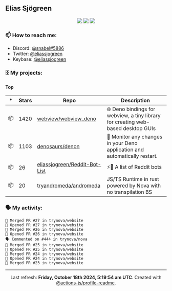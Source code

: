 ## Elias Sjögreen

<p align="center">
  <img src="https://img.shields.io/badge/🎂-dec. 2003-success" />
  <img src="https://img.shields.io/badge/🌎-Stockholm-informational" />
  <img src="https://img.shields.io/badge/👦-He/Him-informational" />
</p>

### 📫 How to reach me:

- Discord: [@snabel#5886](https://discord.com/users/267978757799673866)
- Twitter: [@eliassjogreen](https://twitter.com/eliassjogreen)
- Keybase: [@eliassjogreen](https://keybase.io/eliassjogreen)

### 🗄 My projects:

#### Top
|*|Stars|Repo|Description|
|---|---|---|---|
| 📦 | 1420 | [webview/webview_deno](https://github.com/webview/webview_deno) | 🌐 Deno bindings for webview, a tiny library for creating web-based desktop GUIs |
| 📦 | 1103 | [denosaurs/denon](https://github.com/denosaurs/denon) | 👀 Monitor any changes in your Deno application and automatically restart. |
| 📦 | 26 | [eliassjogreen/Reddit-Bot-List](https://github.com/eliassjogreen/Reddit-Bot-List) | ⚡️🤖 A list of Reddit bots |
| 📦 | 20 | [tryandromeda/andromeda](https://github.com/tryandromeda/andromeda) | JS/TS Runtime in rust powered by Nova with no transpilation BS |

### 🗣 My activity:

```
🎉 Merged PR #27 in trynova/website
💪 Opened PR #27 in trynova/website
🎉 Merged PR #26 in trynova/website
💪 Opened PR #26 in trynova/website
🗣 Commented on #444 in trynova/nova
🎉 Merged PR #25 in trynova/website
💪 Opened PR #25 in trynova/website
🎉 Merged PR #24 in trynova/website
💪 Opened PR #24 in trynova/website
🎉 Merged PR #23 in trynova/website
```

------------
<p align="center">Last refresh: <b>Friday, October 18th 2024, 5:19:54 am UTC</b>. Created with <a href=https://github.com/marketplace/actions/profile-readme>@actions-js/profile-readme</a>.</p>
